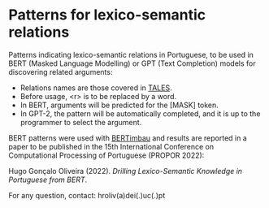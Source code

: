 # Patterns for lexico-semantic relations

Patterns indicating lexico-semantic relations in Portuguese, to be used in BERT (Masked Language Modelling) or GPT (Text Completion) models for discovering related arguments:

* Relations names are those covered in [TALES](https://github.com/NLP-CISUC/PT-LexicalSemantics/tree/master/TALESv1.1).
* Before usage, &lt;r&gt; is to be replaced by a word.
* In BERT, arguments will be predicted for the [MASK] token.
* In GPT-2, the pattern will be automatically completed, and it is up to the programmer to select the argument.

BERT patterns were used with [BERTimbau](https://huggingface.co/neuralmind/bert-base-portuguese-cased) and results are reported in a paper to be published in the 15th International Conference on Computational Processing of Portuguese (PROPOR 2022):
  
Hugo Gonçalo Oliveira (2022). *Drilling Lexico-Semantic Knowledge in Portuguese from BERT*.


For any question, contact: hroliv(a)dei(.)uc(.)pt
